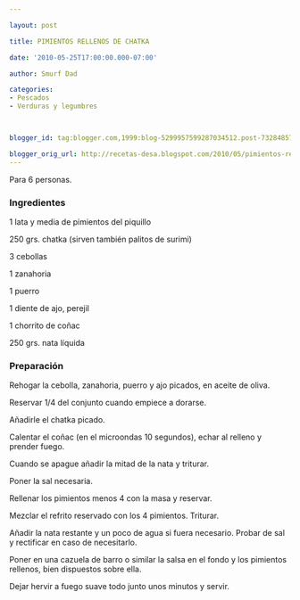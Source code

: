```yaml
---

layout: post

title: PIMIENTOS RELLENOS DE CHATKA

date: '2010-05-25T17:00:00.000-07:00'

author: Smurf Dad

categories:
- Pescados
- Verduras y legumbres



blogger_id: tag:blogger.com,1999:blog-5299957599287034512.post-7328485710804101012

blogger_orig_url: http://recetas-desa.blogspot.com/2010/05/pimientos-rellenos-de-chatka.html
---
```


Para 6 personas.

<h3>Ingredientes</h3>

1 lata y media de pimientos del piquillo

250 grs. chatka (sirven también palitos de surimi)

3 cebollas

1 zanahoria

1 puerro

1 diente de ajo, perejil

1 chorrito de coñac

250 grs. nata líquida

<h3>Preparación</h3>

Rehogar la cebolla, zanahoria, puerro y ajo picados, en aceite de oliva.

Reservar 1/4 del conjunto cuando empiece a dorarse.

Añadirle el chatka picado.

Calentar el coñac (en el microondas 10 segundos), echar al relleno y prender fuego.

Cuando se apague añadir la mitad de la nata y triturar.

Poner la sal necesaria.

Rellenar los pimientos menos 4 con la masa y reservar.

Mezclar el refrito reservado con los 4 pimientos. Triturar.

Añadir la nata restante y un poco de agua si fuera necesario. Probar de sal y rectificar en caso de necesitarlo.

Poner en una cazuela de barro o similar la salsa en el fondo y los pimientos rellenos, bien dispuestos sobre ella.

Dejar hervir a fuego suave todo junto unos minutos y servir.


